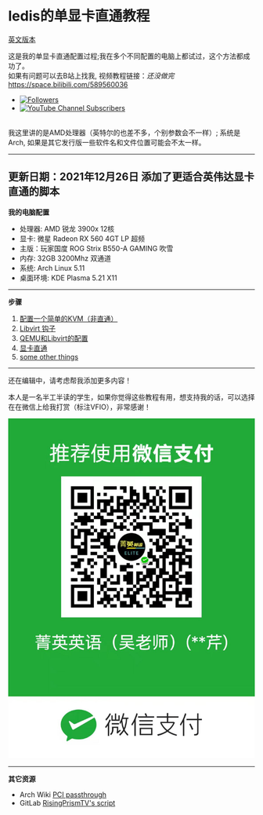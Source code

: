 # ledis的单显卡直通教程
[英文版本](README.md)

这是我的单显卡直通配置过程;我在多个不同配置的电脑上都试过，这个方法都成功了。<br>
如果有问题可以去B站上找我, 视频教程链接：*还没做完*https://space.bilibili.com/589560036 <br>

- [![Followers](https://bilistats.lonelyion.com/followers?uid=589560036)](https://space.bilibili.com/589560036/channel/seriesdetail?sid=2031728)
- [![YouTube Channel Subscribers](https://img.shields.io/youtube/channel/subscribers/UCKXFTVfYRA8Ho71bAT5tfVA?style=social)](https://www.youtube.com/channel/UCKXFTVfYRA8Ho71bAT5tfVA?sub_confirmation=1)

<br>
我这里讲的是AMD处理器（英特尔的也差不多，个别参数会不一样）; 系统是Arch, 如果是其它发行版一些软件名和文件位置可能会不太一样。<br>

---
更新日期：2021年12月26日
添加了更适合英伟达显卡直通的脚本  
---

**我的电脑配置**
- 处理器: AMD 锐龙 3900x 12核
- 显卡: 微星 Radeon RX 560 4GT LP 超频
- 主版：玩家国度 ROG Strix B550-A GAMING 吹雪
- 内存: 32GB 3200Mhz 双通道
- 系统: Arch Linux 5.11
- 桌面环境: KDE Plasma 5.21 X11

* * *
**步骤**
1. [配置一个简单的KVM（非直通）](VFIO/Setting%20up%20a%20basic%20KVM%20cn.md)
2. [Libvirt 钩子](VFIO/Libvirt%20Hooks%20cn.md)
3. [QEMU和Libvirt的配置](VFIO/Configure%20Libvirt%20cn.md)
4. [显卡直通](VFIO/Setting%20up%20Passthrough%20cn.md)
5. [some other things](VFIO/Debugging%20and%20other%20features.md)

---

还在编辑中，请考虑帮我添加更多内容！

本人是一名半工半读的学生，如果你觉得这些教程有用，想支持我的话，可以选择在在微信上给我打赏（标注VFIO），非常感谢！

![微信支付码](resources/wechatpay.jpg)

---

**其它资源**
- Arch Wiki [PCI passthrough](https://wiki.archlinux.org/index.php/PCI_passthrough_via_OVMF) 
- GitLab [RisingPrismTV's script](https://gitlab.com/risingprismtv/single-gpu-passthrough)

